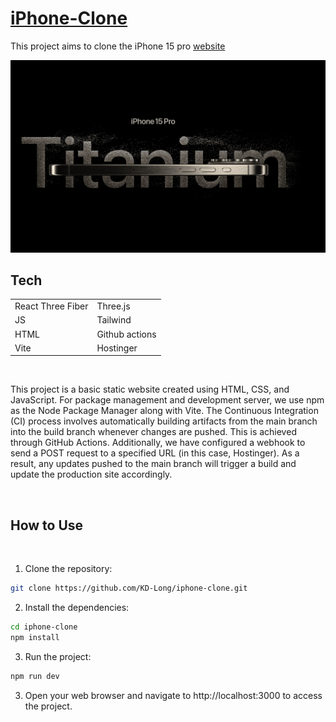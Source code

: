 # [iPhone-Clone](https://iphone-clone.kyledlong.com)

This project aims to clone the iPhone 15 pro [website](https://www.apple.com/au/iphone-15-pro/)
<br>

![titanium](./public/titanium.png)



## Tech

|                   |               |
| ----------------- | ------------- |
| React Three Fiber | Three.js      |
| JS                | Tailwind      |
| HTML              | Github actions|
| Vite              | Hostinger     |



<br>

This project is a basic static website created using HTML, CSS, and JavaScript. For package management and development server, we use npm as the Node Package Manager along with Vite. The Continuous Integration (CI) process involves automatically building artifacts from the main branch into the build branch whenever changes are pushed. This is achieved through GitHub Actions. Additionally, we have configured a webhook to send a POST request to a specified URL (in this case, Hostinger). As a result, any updates pushed to the main branch will trigger a build and update the production site accordingly. 

<br>

## How to Use
<br>

1. Clone the repository:

```bash
git clone https://github.com/KD-Long/iphone-clone.git
```

2. Install the dependencies:

```bash
cd iphone-clone
npm install
```

3. Run the project:

```bash
npm run dev
```

3. Open your web browser and navigate to http://localhost:3000 to access the project.




